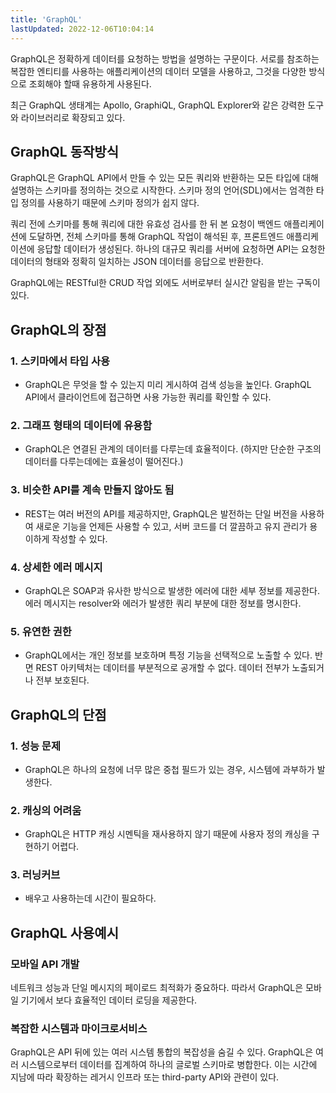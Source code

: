 ```yaml
---
title: 'GraphQL'
lastUpdated: 2022-12-06T10:04:14
---
```


GraphQL은 정확하게 데이터를 요청하는 방법을 설명하는 구문이다. 서로를 참조하는 복잡한 엔티티를 사용하는 애플리케이션의 데이터 모델을 사용하고, 그것을 다양한 방식으로 조회해야 할때 유용하게 사용된다.

최근 GraphQL 생태계는 Apollo, GraphiQL, GraphQL Explorer와 같은 강력한 도구와 라이브러리로 확장되고 있다.

## GraphQL 동작방식

GraphQL은 GraphQL API에서 만들 수 있는 모든 쿼리와 반환하는 모든 타입에 대해 설명하는 스키마를 정의하는 것으로 시작한다. 스키마 정의 언어(SDL)에서는 엄격한 타입 정의를 사용하기 때문에 스키마 정의가 쉽지 않다.

쿼리 전에 스키마를 통해 쿼리에 대한 유효성 검사를 한 뒤 본 요청이 백엔드 애플리케이션에 도달하면, 전체 스키마를 통해 GraphQL 작업이 해석된 후, 프론트엔드 애플리케이션에 응답할 데이터가 생성된다. 하나의 대규모 쿼리를 서버에 요청하면 API는 요청한 데이터의 형태와 정확히 일치하는 JSON 데이터를 응답으로 반환한다.

GraphQL에는 RESTful한 CRUD 작업 외에도 서버로부터 실시간 알림을 받는 구독이 있다.

## GraphQL의 장점

### 1. 스키마에서 타입 사용

- GraphQL은 무엇을 할 수 있는지 미리 게시하여 검색 성능을 높인다. GraphQL API에서 클라이언트에 접근하면 사용 가능한 쿼리를 확인할 수 있다.

### 2. 그래프 형태의 데이터에 유용함

 - GraphQL은 연결된 관계의 데이터를 다루는데 효율적이다. (하지만 단순한 구조의 데이터를 다루는데에는 효율성이 떨어진다.)

### 3. 비슷한 API를 계속 만들지 않아도 됨

 - REST는 여러 버전의 API를 제공하지만, GraphQL은 발전하는 단일 버전을 사용하여 새로운 기능을 언제든 사용할 수 있고, 서버 코드를 더 깔끔하고 유지 관리가 용이하게 작성할 수 있다.

### 4. 상세한 에러 메시지

- GraphQL은 SOAP과 유사한 방식으로 발생한 에러에 대한 세부 정보를 제공한다. 에러 메시지는 resolver와 에러가 발생한 쿼리 부분에 대한 정보를 명시한다.
 
### 5. 유연한 권한

- GraphQL에서는 개인 정보를 보호하며 특정 기능을 선택적으로 노출할 수 있다. 반면 REST 아키텍처는 데이터를 부분적으로 공개할 수 없다. 데이터 전부가 노출되거나 전부 보호된다.

## GraphQL의 단점

### 1. 성능 문제

- GraphQL은 하나의 요청에 너무 많은 중첩 필드가 있는 경우, 시스템에 과부하가 발생한다.

### 2. 캐싱의 어려움

- GraphQL은 HTTP 캐싱 시멘틱을 재사용하지 않기 때문에 사용자 정의 캐싱을 구현하기 어렵다.

### 3. 러닝커브

- 배우고 사용하는데 시간이 필요하다.

## GraphQL 사용예시

### 모바일 API 개발

네트워크 성능과 단일 메시지의 페이로드 최적화가 중요하다. 따라서 GraphQL은 모바일 기기에서 보다 효율적인 데이터 로딩을 제공한다.

### 복잡한 시스템과 마이크로서비스

GraphQL은 API 뒤에 있는 여러 시스템 통합의 복잡성을 숨길 수 있다. GraphQL은 여러 시스템으로부터 데이터를 집계하여 하나의 글로벌 스키마로 병합한다. 이는 시간에 지남에 따라 확장하는 레거시 인프라 또는 third-party API와 관련이 있다.





